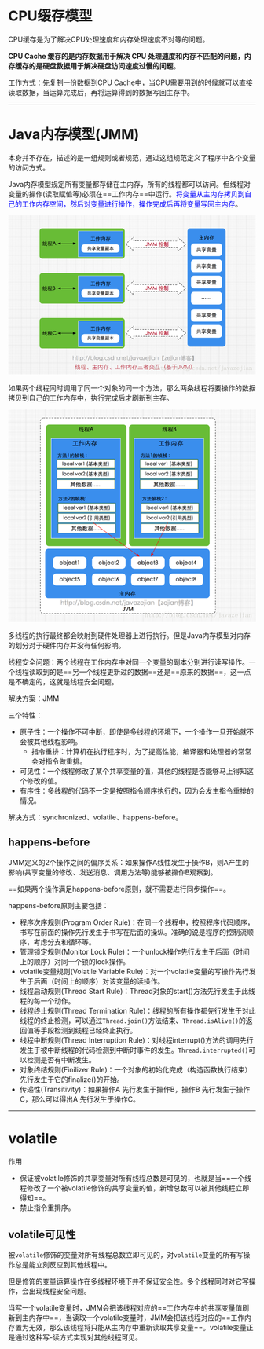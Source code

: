 # CPU缓存模型

CPU缓存是为了解决CPU处理速度和内存处理速度不对等的问题。

**CPU Cache 缓存的是内存数据用于解决 CPU 处理速度和内存不匹配的问题，内存缓存的是硬盘数据用于解决硬盘访问速度过慢的问题**。

工作方式：先复制一份数据到CPU Cache中，当CPU需要用到的时候就可以直接读取数据，当运算完成后，再将运算得到的数据写回主存中。

---





# Java内存模型(JMM)

本身并不存在，描述的是一组规则或者规范，通过这组规范定义了程序中各个变量的访问方式。

Java内存模型规定所有变量都存储在主内存，所有的线程都可以访问。但线程对变量的操作(读取赋值等)必须在==工作内存==中运行。<span style="color:blue">将变量从主内存拷贝到自己的工作内存空间，然后对变量进行操作，操作完成后再将变量写回主内存</span>。

![](pic/JMM.png)

如果两个线程同时调用了同一个对象的同一个方法，那么两条线程将要操作的数据拷贝到自己的工作内存中，执行完成后才刷新到主存。

![](pic/JMM2.png)



多线程的执行最终都会映射到硬件处理器上进行执行。但是Java内存模型对内存的划分对于硬件内存并没有任何影响。

线程安全问题：两个线程在工作内存中对同一个变量的副本分别进行读写操作。一个线程读取到的是==另一个线程更新过的数据==还是==原来的数据==，这一点是不确定的，这就是线程安全问题。



解决方案：JMM

三个特性：

* 原子性：一个操作不可中断，即使是多线程的环境下，一个操作一旦开始就不会被其他线程影响。
  * 指令重排：计算机在执行程序时，为了提高性能，编译器和处理器的常常会对指令做重排。
* 可见性：一个线程修改了某个共享变量的值，其他的线程是否能够马上得知这个修改的值。
* 有序性：多线程的代码不一定是按照指令顺序执行的，因为会发生指令重排的情况。

解决方式：synchronized、volatile、happens-before。



## happens-before

JMM定义的2个操作之间的偏序关系：如果操作A线性发生于操作B，则A产生的影响(共享变量的修改、发送消息、调用方法等)能够被操作B观察到。

==如果两个操作满足happens-before原则，就不需要进行同步操作==。

happens-before原则主要包括：

- 程序次序规则(Program Order Rule)：在同一个线程中，按照程序代码顺序，书写在前面的操作先行发生于书写在后面的操纵。准确的说是程序的控制流顺序，考虑分支和循环等。
- 管理锁定规则(Monitor Lock Rule)：一个unlock操作先行发生于后面（时间上的顺序）对同一个锁的lock操作。
- volatile变量规则(Volatile Variable Rule)：对一个volatile变量的写操作先行发生于后面（时间上的顺序）对该变量的读操作。
- 线程启动规则(Thread Start Rule)：Thread对象的start()方法先行发生于此线程的每一个动作。
- 线程终止规则(Thread Termination Rule)：线程的所有操作都先行发生于对此线程的终止检测，可以通过`Thread.join()`方法结束、`Thread.isAlive()`的返回值等手段检测到线程已经终止执行。
- 线程中断规则(Thread Interruption Rule)：对线程interrupt()方法的调用先行发生于被中断线程的代码检测到中断时事件的发生。`Thread.interrupted()`可以检测是否有中断发生。
- 对象终结规则(Finilizer Rule)：一个对象的初始化完成（构造函数执行结束）先行发生于它的finalize()的开始。
- 传递性(Transitivity)：如果操作A 先行发生于操作B，操作B 先行发生于操作C，那么可以得出A 先行发生于操作C。



---







# volatile

作用

* 保证被volatile修饰的共享变量对所有线程总数是可见的，也就是当==一个线程修改了一个被volatile修饰的共享变量的值，新增总数可以被其他线程立即得知==。
* 禁止指令重排序。





## volatile可见性

被`volatile`修饰的变量对所有线程总数立即可见的，对`volatile`变量的所有写操作总是能立刻反应到其他线程中。

但是修饰的变量运算操作在多线程环境下并不保证安全性。多个线程同时对它写操作，会出现线程安全问题。



当写一个volatile变量时，JMM会把该线程对应的==工作内存中的共享变量值刷新到主内存中==，当读取一个volatile变量时，JMM会把该线程对应的==工作内存置为无效，那么该线程将只能从主内存中重新读取共享变量==。volatile变量正是通过这种写-读方式实现对其他线程可见。





